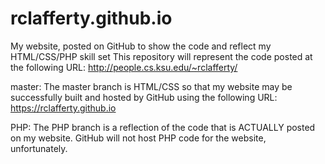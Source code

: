 # rclafferty.github.io
My website, posted on GitHub to show the code and reflect my HTML/CSS/PHP skill set
This repository will represent the code posted at the following URL:
      http://people.cs.ksu.edu/~rclafferty/

master:
  The master branch is HTML/CSS so that my website may be successfully built and hosted by GitHub using the following URL:
      https://rclafferty.github.io
      
PHP:
  The PHP branch is a reflection of the code that is ACTUALLY posted on my website. GitHub will not host PHP code for the website, unfortunately.
